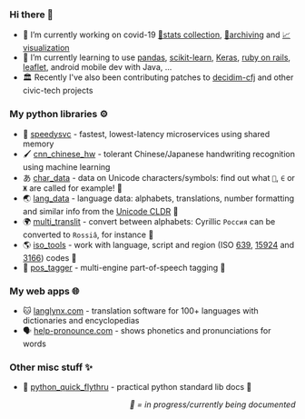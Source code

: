 ### Hi there 👋

- 🔭 I’m currently working on covid-19 [🔢stats collection](https://github.com/mcyph/world_subnational_covid_crawler), [💾archiving](https://github.com/mcyph/global_subnational_covid_data) and [📈visualization](https://covid-19-au.com/)
- 🌱 I’m currently learning to use [pandas](https://pandas.pydata.org/), [scikit-learn](https://scikit-learn.org/), [Keras](https://keras.io/), [ruby on rails](https://rubyonrails.org/), [leaflet](https://leafletjs.com/), android mobile dev with Java, ...
- 🏛️ Recently I've also been contributing patches to [decidim-cfj](https://github.com/codeforjapan/decidim-cfj) and other civic-tech projects

### My python libraries ⚙️
- 🐇 [speedysvc](https://github.com/mcyph/speedysvc) - fastest, lowest-latency microservices using shared memory
- 🖌️ [cnn_chinese_hw](https://github.com/mcyph/cnn_chinese_hw) - tolerant Chinese/Japanese handwriting recognition using machine learning
- あ [char_data](https://github.com/mcyph/char_data) - data on Unicode characters/symbols: find out what `🤖`, `∈` or `Ж` are called for example! 🚧
- 🌏 [lang_data](https://github.com/mcyph/lang_data) - language data: alphabets, translations, number formatting and similar info from the [Unicode CLDR](http://cldr.unicode.org/) 🚧
- 🌍 [multi_translit](https://github.com/mcyph/multi_translit) - convert between alphabets: Cyrillic `Россия` can be converted to `Rossiâ`, for instance 🚧
- 🌎 [iso_tools](https://github.com/mcyph/iso_tools) - work with language, script and region (ISO [639](https://en.wikipedia.org/wiki/ISO_639), [15924](https://en.wikipedia.org/wiki/ISO_15924) and [3166](https://en.wikipedia.org/wiki/ISO_3166)) codes 🚧
- 📙 [pos_tagger](https://github.com/mcyph/pos_tagger) - multi-engine part-of-speech tagging 🚧

### My web apps 🌐

- 🐱 [langlynx.com](https://langlynx.com) - translation software for 100+ languages with dictionaries and encyclopedias
- 🗣 [help-pronounce.com](https://github.com/mcyph/help_pronounce) - shows phonetics and pronunciations for words

### Other misc stuff ✨

- 🐍 [python_quick_flythru](https://github.com/mcyph/python_quick_flythru) - practical python standard lib docs 🚧

<p align="right"><i>🚧 = in progress/currently being documented</i></p>

<!--
**mcyph/mcyph** is a ✨ _special_ ✨ repository because its `README.md` (this file) appears on your GitHub profile.

Here are some ideas to get you started:

- 🔭 I’m currently working on ...
- 🌱 I’m currently learning ...
- 👯 I’m looking to collaborate on ...
- 🤔 I’m looking for help with ...
- 💬 Ask me about ...
- 📫 How to reach me: ...
- 😄 Pronouns: ...
- ⚡ Fun fact: ...
-->
